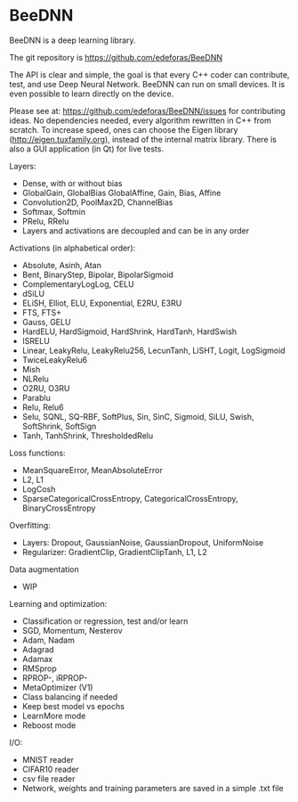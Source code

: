 # BeeDNN

BeeDNN is a deep learning library.

The git repository is https://github.com/edeforas/BeeDNN

The API is clear and simple, the goal is that every C++ coder can contribute, test, and use Deep Neural Network.
BeeDNN can run on small devices. It is even possible to learn directly on the device.

Please see at: https://github.com/edeforas/BeeDNN/issues for contributing ideas.
No dependencies needed, every algorithm rewritten in C++ from scratch.
To increase speed, ones can choose the Eigen library (http://eigen.tuxfamily.org), instead of the internal matrix library.
There is also a GUI application (in Qt) for live tests.

Layers:
- Dense, with or without bias
- GlobalGain, GlobalBias GlobalAffine, Gain, Bias, Affine
- Convolution2D, PoolMax2D, ChannelBias
- Softmax, Softmin
- PRelu, RRelu
- Layers and activations are decoupled and can be in any order

Activations (in alphabetical order):
- Absolute, Asinh, Atan
- Bent, BinaryStep, Bipolar, BipolarSigmoid
- ComplementaryLogLog, CELU
- dSiLU
- ELiSH, Elliot, ELU, Exponential, E2RU, E3RU
- FTS, FTS+
- Gauss, GELU
- HardELU, HardSigmoid, HardShrink, HardTanh, HardSwish
- ISRELU
- Linear, LeakyRelu, LeakyRelu256, LecunTanh, LiSHT, Logit, LogSigmoid
- TwiceLeakyRelu6
- Mish
- NLRelu
- O2RU, O3RU
- Parablu
- Relu, Relu6
- Selu, SQNL, SQ-RBF, SoftPlus, Sin, SinC, Sigmoid, SiLU, Swish, SoftShrink, SoftSign
- Tanh, TanhShrink, ThresholdedRelu

Loss functions: 
- MeanSquareError, MeanAbsoluteError
- L2, L1
- LogCosh
- SparseCategoricalCrossEntropy, CategoricalCrossEntropy, BinaryCrossEntropy

Overfitting:
- Layers: Dropout, GaussianNoise, GaussianDropout, UniformNoise
- Regularizer: GradientClip, GradientClipTanh, L1, L2

Data augmentation
- WIP

Learning and optimization:
- Classification or regression, test and/or learn
- SGD, Momentum, Nesterov
- Adam, Nadam
- Adagrad
- Adamax
- RMSprop
- RPROP-, iRPROP-
- MetaOptimizer (V1)
- Class balancing if needed
- Keep best model vs epochs
- LearnMore mode 
- Reboost mode

I/O:
- MNIST reader
- CIFAR10 reader
- csv file reader
- Network, weights and training parameters are saved in a simple .txt file
